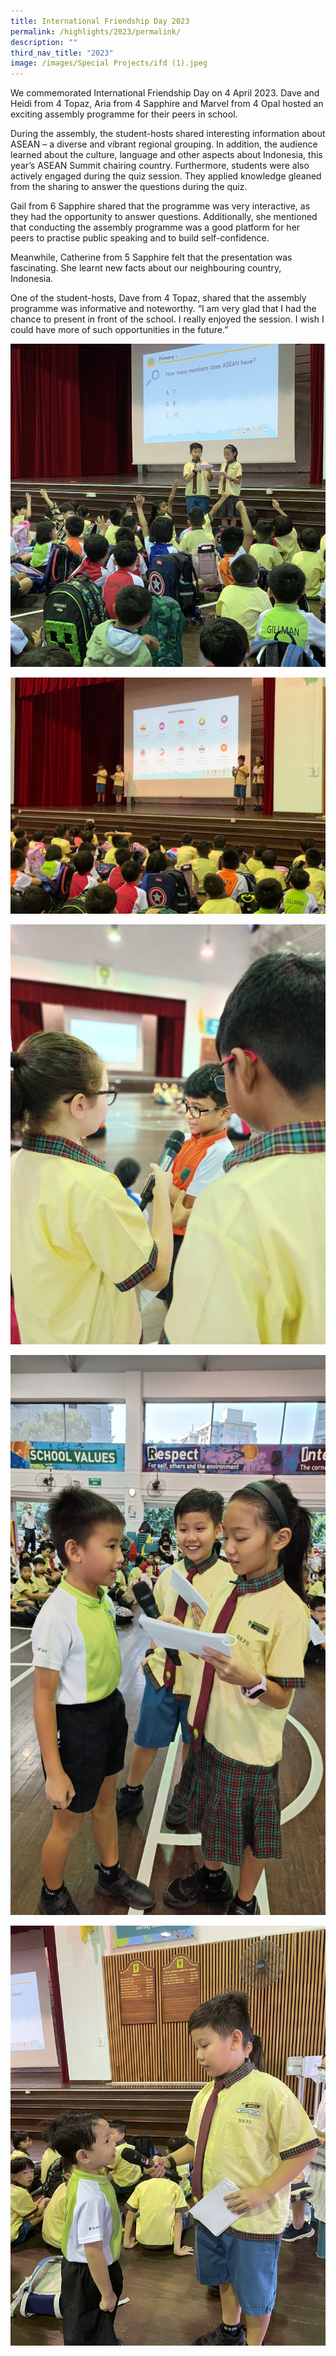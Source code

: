 ```yaml
---
title: International Friendship Day 2023
permalink: /highlights/2023/permalink/
description: ""
third_nav_title: "2023"
image: /images/Special Projects/ifd (1).jpeg
---
```

We commemorated International Friendship Day on 4 April 2023. Dave and Heidi from 4 Topaz, Aria from 4 Sapphire and Marvel from 4 Opal hosted an exciting assembly programme for their peers in school.

During the assembly, the student-hosts shared interesting information about ASEAN – a diverse and vibrant regional grouping. In addition, the audience learned about the culture, language and other aspects about Indonesia, this year’s ASEAN Summit chairing country. Furthermore, students were also actively engaged during the quiz session. They applied knowledge gleaned from the sharing to answer the questions during the quiz.

Gail from 6 Sapphire shared that the programme was very interactive, as they had the opportunity to answer questions. Additionally, she mentioned that conducting the assembly programme was a good platform for her peers to practise public speaking and to build self-confidence.

Meanwhile, Catherine from 5 Sapphire felt that the presentation was fascinating. She learnt new facts about our neighbouring country, Indonesia.

One of the student-hosts, Dave from 4 Topaz, shared that the assembly programme was informative and noteworthy. “I am very glad that I had the chance to present in front of the school. I really enjoyed the session. I wish I could have more of such opportunities in the future.”

![](/images/Special%20Projects/ifd%20(1).jpeg)

![](/images/Special%20Projects/ifd%202023%20(2).jpeg)

![](/images/Special%20Projects/ifd%202023%20(3).jpeg)

![](/images/Special%20Projects/ifd%202023%20(4).jpeg)

![](/images/Special%20Projects/ifd%202023%20(5).jpeg)